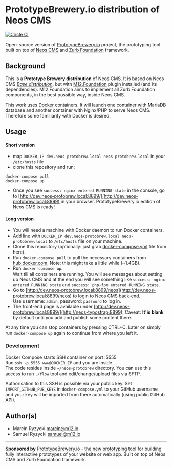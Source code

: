 # PrototypeBrewery.io distribution of Neos CMS
[![Circle CI](https://circleci.com/gh/million12/neos-protobrew-distribution.svg?style=svg)](https://circleci.com/gh/million12/neos-protobrew-distribution)

Open-source version of [PrototypeBrewery.io](https://prototypebrewery.io/) project, 
the prototyping tool built on top of [Neos CMS](http://neos.io/) and 
[Zurb Foundation](http://foundation.zurb.com/) framework.


## Background

This is a **Prototype Brewery distribution** of Neos CMS. It is based on Neos CMS
*[Base distribution](https://github.com/neos/neos-base-distribution)*, but with [M12.Foundation](https://github.com/million12/M12.Foundation)
plugin installed (and its dependencies). M12.Foundation aims to implement
all Zurb Foundation components, in the best possible way, inside Neos CMS.

This work uses [Docker](https://docker.com/) containers. It will launch 
one container with MariaDB database and another container with Nginx/PHP 
to serve Neos CMS. Therefore some familiarity with Docker is desired.

## Usage

#### Short version

* map `DOCKER_IP dev.neos-protobrew.local neos-protobrew.local` in your `/etc/hosts` file
* clone this repository and run:  
```
docker-compose pull
docker-compose up
```
* Once you see `success: nginx entered RUNNING state` in the console, 
go to [http://dev.neos-protobrew.local:8899/](http://dev.neos-protobrew.local:8899) 
in your browser. PrototypeBrewery.io edition of Neos CMS is ready!

#### Long version

+ You will need a machine with Docker daemon to run Docker containers.
+ Add line with `DOCKER_IP dev.neos-protobrew.local neos-protobrew.local` 
  to `/etc/hosts` file on your machine. 
+ Clone this repository (optionally: just grab 
  [docker-compose.yml](docker-compose.yml) file from here).
+ Run `docker-compose pull` to pull the necessary containers from 
  [hub.docker.com](https://hub.docker.com/). Note: this might take 
  a little while (~1.4GB).
+ Run `docker-compose up`.  
  Wait till all containers are running. You will see messages about 
  setting up Neos CMS and at the end you will see something like 
  `success: nginx entered RUNNING state` and `success: php-fpm entered RUNNING state`.
+ Go to [http://dev.neos-protobrew.local:8899/neos](http://dev.neos-protobrew.local:8899/neos) 
  to login to Neos CMS back-end.  
  Use username: `admin`, password: `password` to log in.
+ The front-end page is available under 
  [http://dev.neos-protobrew.local:8899/](http://neos-typostrap:8899). 
  Caveat: **It'is blank** by default until you add and publish some content 
  there.

At any time you can stop containers by pressing CTRL+C. Later on simply 
run `docker-compose up` again to continue from where you left it.

### Development

Docker Compose starts SSH container on port :5555.  
Run `ssh -p 5555 www@DOCKER_IP` and you are inside.  
The code resides inside `~/neos-protobrew` directory. You can use this access 
to run `./flow` tool and edit/change/upload files via SFTP. 

Authorisation to this SSH is possible via your public key. 
Set `IMPORT_GITHUB_PUB_KEYS` in `docker-compose.yml` to your GitHub username
and your key will be imported from there automatically (using public GitHub API).


## Author(s)

* Marcin Ryzycki marcin@m12.io  
* Samuel Ryzycki samuel@m12.io

---

**Sponsored by** [PrototypeBrewery.io - the new prototyping tool](http://prototypebrewery.io/) 
for building fully interactive prototypes of your website or web app. Built on top of 
Neos CMS and Zurb Foundation framework.
